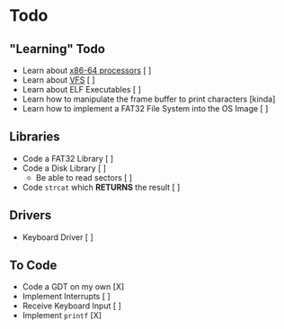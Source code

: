 # Todo

## "Learning" Todo

-   Learn about [x86-64 processors](https://en.wikipedia.org/wiki/X86-64) [ ]
-   Learn about [VFS](https://wiki.osdev.org/VFS) [ ]
-   Learn about ELF Executables [ ]
-   Learn how to manipulate the frame buffer to print characters [kinda]
-   Learn how to implement a FAT32 File System into the OS Image [ ]

## Libraries

-   Code a FAT32 Library [ ]
-   Code a Disk  Library [ ]
    -   Be able to read sectors [ ]
-   Code `strcat` which **RETURNS** the result [ ]

## Drivers

-   Keyboard Driver [ ]

## To Code

-   Code a GDT on my own [X]
-   Implement Interrupts [ ]
-   Receive Keyboard Input [ ]
-   Implement `printf` [X]